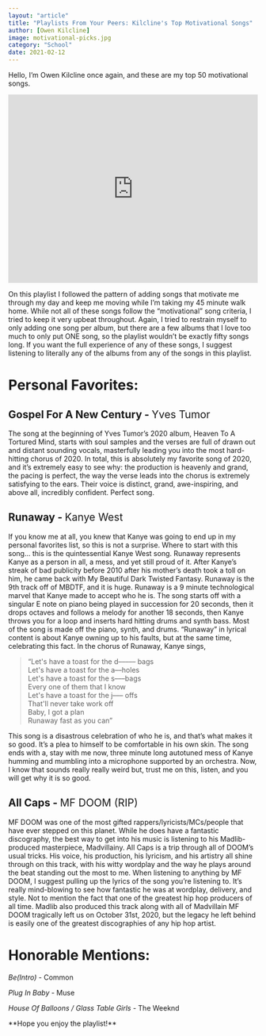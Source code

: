 ```yaml
---
layout: "article"
title: "Playlists From Your Peers: Kilcline's Top Motivational Songs"
author: [Owen Kilcline]
image: motivational-picks.jpg
category: "School"
date: 2021-02-12
---
```

Hello, I’m Owen Kilcline once again, and these are my top 50 motivational songs.

<iframe src="https://open.spotify.com/embed/playlist/0jva2U02FU37D0QKQWD5vC" height="380px" width="100%" class="spotify" frameborder="0" allowtransparency="false" allow="encrypted-media"></iframe>

On this playlist I followed the pattern of adding songs that motivate me through my day and keep me moving while I’m taking my 45 minute walk home. While not all of these songs follow the “motivational” song criteria, I tried to keep it very upbeat throughout. Again, I tried to restrain myself to only adding one song per album, but there are a few albums that I love too much to only put ONE song, so the playlist wouldn’t be exactly fifty songs long. If you want the full experience of any of these songs, I suggest listening to literally any of the albums from any of the songs in this playlist.

# Personal Favorites:

## Gospel For A New Century - <span style="font-weight:normal">Yves Tumor</span>

The song at the beginning of Yves Tumor’s 2020 album, Heaven To A Tortured Mind, starts with soul samples and the verses are full of drawn out and distant sounding vocals, masterfully leading you into the most hard-hitting chorus of 2020. In total, this is absolutely my favorite song of 2020, and it’s extremely easy to see why: the production is heavenly and grand, the pacing is perfect, the way the verse leads into the chorus is extremely satisfying to the ears. Their voice is distinct, grand, awe-inspiring, and above all, incredibly confident. Perfect song. 		

## Runaway - <span style="font-weight:normal">Kanye West</span>

If you know me at all, you knew that Kanye was going to end up in my personal favorites list, so this is not a surprise. Where to start with this song… this is the quintessential Kanye West song. Runaway represents Kanye as a person in all, a mess, and yet still proud of it. After Kanye’s streak of bad publicity before 2010 after his mother’s death took a toll on him, he came back with My Beautiful Dark Twisted Fantasy. Runaway is the 9th track off of MBDTF, and it is huge. Runaway is a 9 minute technological marvel that Kanye made to accept who he is. The song starts off with a singular E note on piano being played in succession for 20 seconds, then it drops octaves and follows a melody for another 18 seconds, then Kanye throws you for a loop and inserts hard hitting drums and synth bass. Most of the song is made off the piano, synth, and drums. “Runaway” in lyrical content is about Kanye owning up to his faults, but at the same time, celebrating this fact. In the chorus of Runaway, Kanye sings,

> “Let's have a toast for the d––––– bags  
> Let's have a toast for the a––holes  
> Let's have a toast for the s–––bags  
> Every one of them that I know  
> Let's have a toast for the j––– offs  
> That'll never take work off  
> Baby, I got a plan  
> Runaway fast as you can”  

This song is a disastrous celebration of who he is, and that’s what makes it so good. It’s a plea to himself to be comfortable in his own skin. The song ends with a, stay with me now, three minute long autotuned mess of Kanye humming and mumbling into a microphone supported by an orchestra. Now, I know that sounds really really weird but, trust me on this, listen, and you will get why it is so good.

## All Caps - <span style="font-weight:normal">MF DOOM (RIP)</span>

MF DOOM was one of the most gifted rappers/lyricists/MCs/people that have ever stepped on this planet. While he does have a fantastic discography, the best way to get into his music is listening to his Madlib-produced masterpiece, Madvillainy. All Caps is a trip through all of DOOM’s usual tricks. His voice, his production, his lyricism, and his artistry all shine through on this track, with his witty wordplay and the way he plays around the beat standing out the most to me. When listening to anything by MF DOOM, I suggest pulling up the lyrics of the song you’re listening to. It’s really mind-blowing to see how fantastic he was at wordplay, delivery, and style. Not to mention the fact that one of the greatest hip hop producers of all time. Madlib also produced this track along with all of Madvillain MF DOOM tragically left us on October 31st, 2020, but the legacy he left behind is easily one of the greatest discographies of any hip hop artist.

# Honorable Mentions:  
*Be(Intro)* - Common

*Plug In Baby* - Muse

*House Of Balloons / Glass Table Girls* - The Weeknd

<p class="noindent" markdown="1">**Hope you enjoy the playlist!**</p>

